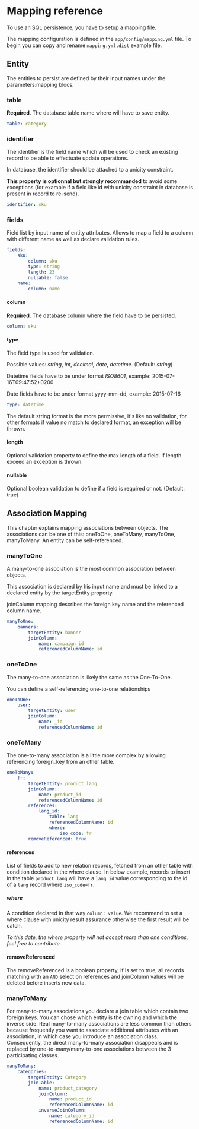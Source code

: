 # Mapping reference

To use an SQL persistence, you have to setup a mapping file.

The mapping configuration is defined in the `app/config/mapping.yml` file. To begin you can copy and rename `mapping.yml.dist` example file.

## Entity

The entities to persist are defined by their input names under the parameters:mapping blocs.

### table

**Required**. The database table name where will have to save entity.

```yaml
table: category 
```

### identifier

The identifier is the field name which will be used to check an existing record to be able to effectuate update operations.

In database, the identifier should be attached to a unicity constraint.

**This property is optionnal but strongly recommanded** to avoid some exceptions (for example if a field like id with unicity constraint in database is present in record to re-send).

```yaml
identifier: sku
```

### fields

Field list by input name of entity attributes. Allows to map a field to a column with different name as well as declare validation rules.

```yaml
fields:
    sku:
        column: sku
        type: string
        length: 23
        nullable: false
    name:
        column: name
```

#### column

**Required**. The database column where the field have to be persisted.

```yaml
column: sku
```

#### type

The field type is used for validation. 

Possible values: *string*, *int*, *decimal*, *date*, *datetime*. (Default: *string*)

Datetime fields have to be under format *ISO8601*, example: 2015-07-16T09:47:52+0200

Date fields have to be under format yyyy-mm-dd, example: 2015-07-16

```yaml
type: datetime
```

The default string format is the more permissive, it's like no validation, for other formats if value no match to declared format, an exception will be thrown.

#### length

Optional validation property to define the max length of a field. if length exceed an exception is thrown.

#### nullable

Optional boolean validation to define if a field is required or not. (Default: true)

## Association Mapping

This chapter explains mapping associations between objects.
The associations can be one of this: oneToOne, oneToMany, manyToOne, manyToMany.
An entity can be self-referenced.

### manyToOne

A many-to-one association is the most common association between objects.

This association is declared by his input name and must be linked to a declared entity by the targetEntity property.

joinColumn mapping describes the foreign key name and the referenced column name.

```yaml
manyToOne:
    banners:
        targetEntity: banner
        joinColumn:
            name: campaign_id
            referencedColumnName: id
```

### oneToOne

The many-to-one association is likely the same as the One-To-One.

You can define a self-referencing one-to-one relationships

```yaml
oneToOne:
    user:
        targetEntity: user
        joinColumn:
            name: _id
            referencedColumnName: id
```

### oneToMany

The one-to-many association is a little more complex by allowing referencing foreign_key from an other table.

```yaml
oneToMany:
    fr:
        targetEntity: product_lang
        joinColumn:
            name: product_id
            referencedColumnName: id
        references:
            lang_id:
                table: lang
                referencedColumnName: id
                where:
                    iso_code: fr
        removeReferenced: true
```
#### references

List of fields to add to new relation records, fetched from an other table with condition declared in the where clause.
In below example, records to insert in the table `product_lang` will have a `lang_id` value corresponding to the id of a `lang` record where `iso_code=fr`.

##### where

A condition declared in that way `column: value`. 
We recommend to set a where clause with unicity result assurance otherwise the first result will be catch.

*To this date, the where property will not accept more than one conditions, feel free to contribute.*

#### removeReferenced

The removeReferenced is a boolean property, if is set to true, all records matching with an `AND` select on references and joinColumn values will be deleted before inserts new data.

### manyToMany

For many-to-many associations you declare a join table which contain two foreign keys. You can chose which entity is the owning and which the inverse side.
Real many-to-many associations are less common than others because frequently you want to associate additional attributes with an association, in which case you introduce an association class. 
Consequently, the direct many-to-many association disappears and is replaced by one-to-many/many-to-one associations between the 3 participating classes.

```yaml
manyToMany:
    categories:
        targetEntity: Category
        joinTable:
            name: product_category
            joinColumn:
                name: product_id
                referencedColumnName: id
            inverseJoinColumn:
                name: category_id
                referencedColumnName: id
```

